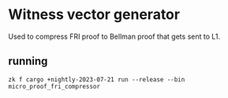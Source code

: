 # Witness vector generator

Used to compress FRI proof to Bellman proof that gets sent to L1.

## running

`zk f cargo +nightly-2023-07-21 run --release --bin micro_proof_fri_compressor`
